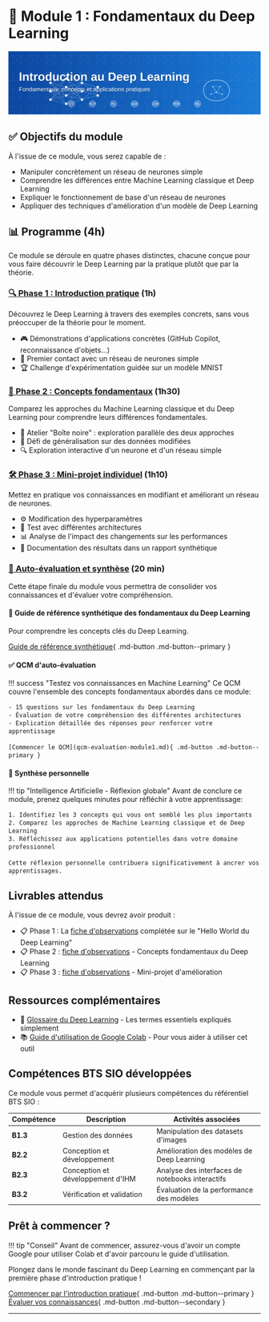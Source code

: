 # 🧠 Module 1 : Fondamentaux du Deep Learning

![Introduction au Deep Learning](../images/banner-intro-dl.svg)

## ✅ Objectifs du module

À l'issue de ce module, vous serez capable de :

- Manipuler concrètement un réseau de neurones simple
- Comprendre les différences entre Machine Learning classique et Deep Learning
- Expliquer le fonctionnement de base d'un réseau de neurones
- Appliquer des techniques d'amélioration d'un modèle de Deep Learning

## 📊 Programme (4h)

Ce module se déroule en quatre phases distinctes, chacune conçue pour vous faire découvrir le Deep Learning par la pratique plutôt que par la théorie.

### [🔍 Phase 1 : Introduction pratique](introduction-pratique.md) (1h)

Découvrez le Deep Learning à travers des exemples concrets, sans vous préoccuper de la théorie pour le moment.

- 🎮 Démonstrations d'applications concrètes (GitHub Copilot, reconnaissance d'objets...)
- 🔄 Premier contact avec un réseau de neurones simple
- 🏆 Challenge d'expérimentation guidée sur un modèle MNIST

### [🧩 Phase 2 : Concepts fondamentaux](concepts-fondamentaux.md) (1h30)

Comparez les approches du Machine Learning classique et du Deep Learning pour comprendre leurs différences fondamentales.

- 🔬 Atelier "Boîte noire" : exploration parallèle des deux approches
- 🔄 Défi de généralisation sur des données modifiées
- 🔍 Exploration interactive d'un neurone et d'un réseau simple

### [🛠️ Phase 3 : Mini-projet individuel](mini-projet.md) (1h10)

Mettez en pratique vos connaissances en modifiant et améliorant un réseau de neurones.

- ⚙️ Modification des hyperparamètres
- 🧪 Test avec différentes architectures
- 📊 Analyse de l'impact des changements sur les performances
- 📝 Documentation des résultats dans un rapport synthétique


### [📝 Auto-évaluation et synthèse](qcm-evaluation-module1.md) (20 min)

Cette étape finale du module vous permettra de consolider vos connaissances et d'évaluer votre compréhension.

#### 🧠 Guide de référence synthétique des fondamentaux du Deep Learning

Pour comprendre les concepts clés du Deep Learning.

[ Guide de référence synthétique](ressources/synthese-module1.md){ .md-button .md-button--primary }


#### ✅ QCM d'auto-évaluation

!!! success "Testez vos connaissances en Machine Learning"
    Ce QCM couvre l'ensemble des concepts fondamentaux abordés dans ce module:
    
    - 15 questions sur les fondamentaux du Deep Learning
    - Évaluation de votre compréhension des différentes architectures
    - Explication détaillée des réponses pour renforcer votre apprentissage
    
    [Commencer le QCM](qcm-evaluation-module1.md){ .md-button .md-button--primary }

#### 📝 Synthèse personnelle

!!! tip "Intelligence Artificielle - Réflexion globale"
    Avant de conclure ce module, prenez quelques minutes pour réfléchir à votre apprentissage:
    
    1. Identifiez les 3 concepts qui vous ont semblé les plus importants
    2. Comparez les approches de Machine Learning classique et de Deep Learning
    3. Réfléchissez aux applications potentielles dans votre domaine professionnel
    
    Cette réflexion personnelle contribuera significativement à ancrer vos apprentissages.


## Livrables attendus

À l'issue de ce module, vous devrez avoir produit :

 - 📋 Phase 1 : La [fiche d'observations](ressources/fiche-observations.md) complétée sur le "Hello World du Deep Learning"
 - 📋 Phase 2 : [fiche d'observations](ressources/Partie1-Phase2-fiche-observations.md) - Concepts fondamentaux du Deep Learning
 - 📋 Phase 3 : [fiche d'observations](ressources/Partie1-Phase3-fiche-observations.md) - Mini-projet d'amélioration

## Ressources complémentaires

- 📕 [Glossaire du Deep Learning](ressources/glossaire-dl.md) - Les termes essentiels expliqués simplement
- 📚 [Guide d'utilisation de Google Colab](ressources/guide-colab.md) - Pour vous aider à utiliser cet outil

## Compétences BTS SIO développées

Ce module vous permet d'acquérir plusieurs compétences du référentiel BTS SIO :

| Compétence | Description | Activités associées |
|------------|-------------|---------------------|
| **B1.3** | Gestion des données | Manipulation des datasets d'images |
| **B2.2** | Conception et développement | Amélioration des modèles de Deep Learning |
| **B2.3** | Conception et développement d'IHM | Analyse des interfaces de notebooks interactifs |
| **B3.2** | Vérification et validation | Évaluation de la performance des modèles |

## Prêt à commencer ?

!!! tip "Conseil"
    Avant de commencer, assurez-vous d'avoir un compte Google pour utiliser Colab et d'avoir parcouru le guide d'utilisation.

Plongez dans le monde fascinant du Deep Learning en commençant par la première phase d'introduction pratique !

[Commencer par l'introduction pratique](introduction-pratique.md){ .md-button .md-button--primary }
[Évaluer vos connaissances](qcm-evaluation-module1.md){ .md-button .md-button--secondary }

---
